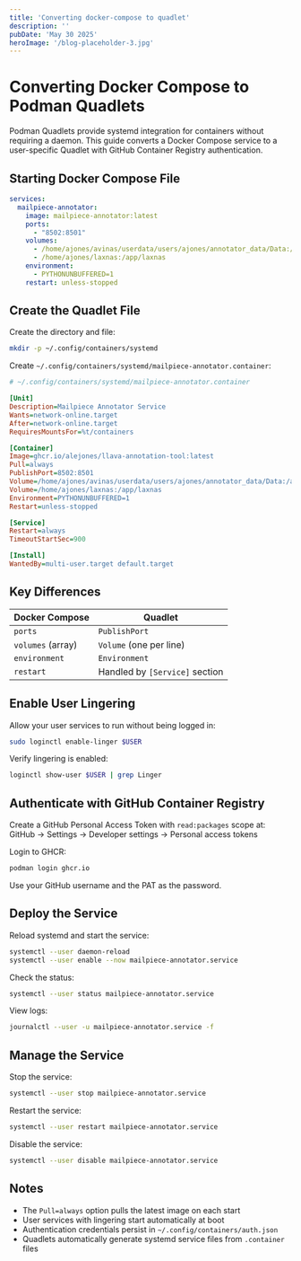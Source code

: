 ```yaml
---
title: 'Converting docker-compose to quadlet'
description: ''
pubDate: 'May 30 2025'
heroImage: '/blog-placeholder-3.jpg'
---
```

# Converting Docker Compose to Podman Quadlets

Podman Quadlets provide systemd integration for containers without requiring a daemon. This guide converts a Docker Compose service to a user-specific Quadlet with GitHub Container Registry authentication.

## Starting Docker Compose File

```yaml
services:
  mailpiece-annotator:
    image: mailpiece-annotator:latest
    ports:
      - "8502:8501"
    volumes:
      - /home/ajones/avinas/userdata/users/ajones/annotator_data/Data:/app/Data
      - /home/ajones/laxnas:/app/laxnas
    environment:
      - PYTHONUNBUFFERED=1
    restart: unless-stopped
```

## Create the Quadlet File

Create the directory and file:

```bash
mkdir -p ~/.config/containers/systemd
```

Create `~/.config/containers/systemd/mailpiece-annotator.container`:

```ini
# ~/.config/containers/systemd/mailpiece-annotator.container

[Unit]
Description=Mailpiece Annotator Service
Wants=network-online.target
After=network-online.target
RequiresMountsFor=%t/containers

[Container]
Image=ghcr.io/alejones/llava-annotation-tool:latest
Pull=always
PublishPort=8502:8501
Volume=/home/ajones/avinas/userdata/users/ajones/annotator_data/Data:/app/Data
Volume=/home/ajones/laxnas:/app/laxnas
Environment=PYTHONUNBUFFERED=1
Restart=unless-stopped

[Service]
Restart=always
TimeoutStartSec=900

[Install]
WantedBy=multi-user.target default.target
```

## Key Differences

| Docker Compose | Quadlet |
|----------------|---------|
| `ports` | `PublishPort` |
| `volumes` (array) | `Volume` (one per line) |
| `environment` | `Environment` |
| `restart` | Handled by `[Service]` section |

## Enable User Lingering

Allow your user services to run without being logged in:

```bash
sudo loginctl enable-linger $USER
```

Verify lingering is enabled:

```bash
loginctl show-user $USER | grep Linger
```

## Authenticate with GitHub Container Registry

Create a GitHub Personal Access Token with `read:packages` scope at: GitHub → Settings → Developer settings → Personal access tokens

Login to GHCR:

```bash
podman login ghcr.io
```

Use your GitHub username and the PAT as the password.

## Deploy the Service

Reload systemd and start the service:

```bash
systemctl --user daemon-reload
systemctl --user enable --now mailpiece-annotator.service
```

Check the status:

```bash
systemctl --user status mailpiece-annotator.service
```

View logs:

```bash
journalctl --user -u mailpiece-annotator.service -f
```

## Manage the Service

Stop the service:

```bash
systemctl --user stop mailpiece-annotator.service
```

Restart the service:

```bash
systemctl --user restart mailpiece-annotator.service
```

Disable the service:

```bash
systemctl --user disable mailpiece-annotator.service
```

## Notes

- The `Pull=always` option pulls the latest image on each start
- User services with lingering start automatically at boot
- Authentication credentials persist in `~/.config/containers/auth.json`
- Quadlets automatically generate systemd service files from `.container` files